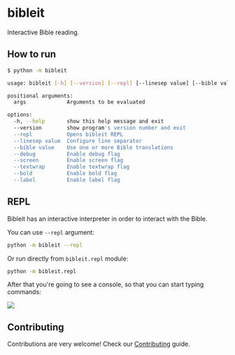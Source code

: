 # bibleit

Interactive Bible reading.

## How to run

```sh
$ python -m bibleit

usage: bibleit [-h] [--version] [--repl] [--linesep value] [--bible value] [--debug] [--screen] [--textwrap] [--bold] [--label] [args ...]

positional arguments:
  args             Arguments to be evaluated

options:
  -h, --help       show this help message and exit
  --version        show program's version number and exit
  --repl           Opens bibleit REPL
  --linesep value  Configure line separator
  --bible value    Use one or more Bible translations
  --debug          Enable debug flag
  --screen         Enable screen flag
  --textwrap       Enable textwrap flag
  --bold           Enable bold flag
  --label          Enable label flag
```

## REPL

Bibleit has an interactive interpreter in order to interact with the Bible.

You can use `--repl` argument:

```sh
python -m bibleit --repl
```

Or run directly from `bibleit.repl` module:

```sh
python -m bibleit.repl
```

After that you're going to see a console, so that you can start typing commands:

![](repl.gif)

## Contributing

Contributions are very welcome! Check our [Contributing](CONTRIBUTING.md) guide.